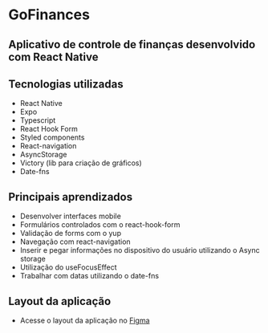 # GoFinances
## Aplicativo de controle de finanças desenvolvido com React Native

## Tecnologias utilizadas
- React Native
- Expo
- Typescript
- React Hook Form
- Styled components
- React-navigation
- AsyncStorage
- Victory (lib para criação de gráficos)
- Date-fns

## Principais aprendizados
- Desenvolver interfaces mobile
- Formulários controlados com o react-hook-form
- Validação de forms com o yup
- Navegação com react-navigation
- Inserir e pegar informações no dispositivo do usuário utilizando o Async storage
- Utilização do useFocusEffect
- Trabalhar com datas utilizando o date-fns

## Layout da aplicação
- Acesse o layout da aplicação no [Figma](https://www.figma.com/file/ZD8ohz5KbyNS4dx3uXaY2W/GoFinances-Ignite-(Copy)?node-id=4%3A1182)